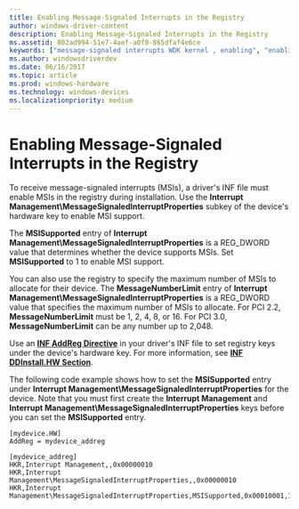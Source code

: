 ```yaml
---
title: Enabling Message-Signaled Interrupts in the Registry
author: windows-driver-content
description: Enabling Message-Signaled Interrupts in the Registry
ms.assetid: 802ad994-51e7-4aef-a0f0-865dfaf4e6ce
keywords: ["message-signaled interrupts WDK kernel , enabling", "enabling message-signaled interrupts WDK kernel", "MSIs WDK kernel"]
ms.author: windowsdriverdev
ms.date: 06/16/2017
ms.topic: article
ms.prod: windows-hardware
ms.technology: windows-devices
ms.localizationpriority: medium
---
```


# Enabling Message-Signaled Interrupts in the Registry


To receive message-signaled interrupts (MSIs), a driver's INF file must enable MSIs in the registry during installation. Use the **Interrupt Management\\MessageSignaledInterruptProperties** subkey of the device's hardware key to enable MSI support.

The **MSISupported** entry of **Interrupt Management\\MessageSignaledInterruptProperties** is a REG\_DWORD value that determines whether the device supports MSIs. Set **MSISupported** to 1 to enable MSI support.

You can also use the registry to specify the maximum number of MSIs to allocate for their device. The **MessageNumberLimit** entry of **Interrupt Management\\MessageSignaledInterruptProperties** is a REG\_DWORD value that specifies the maximum number of MSIs to allocate. For PCI 2.2, **MessageNumberLimit** must be 1, 2, 4, 8, or 16. For PCI 3.0, **MessageNumberLimit** can be any number up to 2,048.

Use an [**INF AddReg Directive**](https://msdn.microsoft.com/library/windows/hardware/ff546320) in your driver's INF file to set registry keys under the device's hardware key. For more information, see [**INF DDInstall.HW Section**](https://msdn.microsoft.com/library/windows/hardware/ff547330).

The following code example shows how to set the **MSISupported** entry under **Interrupt Management\\MessageSignaledInterruptProperties** for the device. Note that you must first create the **Interrupt Management** and **Interrupt Management\\MessageSignaledInterruptProperties** keys before you can set the **MSISupported** entry.

```
[mydevice.HW]
AddReg = mydevice_addreg

[mydevice_addreg]
HKR,Interrupt Management,,0x00000010
HKR,Interrupt Management\MessageSignaledInterruptProperties,,0x00000010
HKR,Interrupt Management\MessageSignaledInterruptProperties,MSISupported,0x00010001,1
```

 

 




